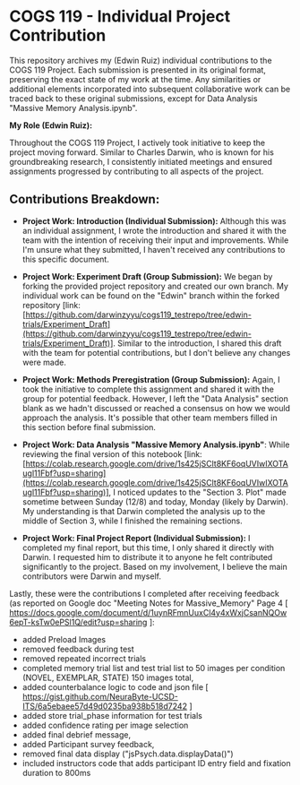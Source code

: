 # COGS 119 - Individual Project Contribution
This repository archives my (Edwin Ruiz) individual contributions to the COGS 119 Project. Each submission is presented in its original format, preserving the exact state of my work at the time. Any similarities or additional elements incorporated into subsequent collaborative work can be traced back to these original submissions, except for Data Analysis "Massive Memory Analysis.ipynb".


**My Role (Edwin Ruiz):**

Throughout the COGS 119 Project, I actively took initiative to keep the project moving forward. Similar to Charles Darwin, who is known for his groundbreaking research, I consistently initiated meetings and ensured assignments progressed by contributing to all aspects of the project. 

## Contributions Breakdown:

* **Project Work: Introduction (Individual Submission):** Although this was an individual assignment, I wrote the introduction and shared it with the team with the intention of receiving their input and improvements. While I'm unsure what they submitted, I haven't received any contributions to this specific document.

* **Project Work: Experiment Draft (Group Submission):** We began by forking the provided project repository and created our own branch. My individual work can be found on the "Edwin" branch within the forked repository [link: [https://github.com/darwinzyyu/cogs119_testrepo/tree/edwin-trials/Experiment_Draft](https://github.com/darwinzyyu/cogs119_testrepo/tree/edwin-trials/Experiment_Draft)]. Similar to the introduction, I shared this draft with the team for potential contributions, but I don't believe any changes were made.
  
* **Project Work: Methods Preregistration (Group Submission):** Again, I took the initiative to complete this assignment and shared it with the group for potential feedback. However, I left the "Data Analysis" section blank as we hadn't discussed or reached a consensus on how we would approach the analysis. It's possible that other team members filled in this section before final submission.
  
* **Project Work: Data Analysis "Massive Memory Analysis.ipynb"**:  While reviewing the final version of this notebook [link: [https://colab.research.google.com/drive/1s425jSClt8KF6oqUVIwIXOTAugl11Fbf?usp=sharing](https://colab.research.google.com/drive/1s425jSClt8KF6oqUVIwIXOTAugl11Fbf?usp=sharing)], I noticed updates to the "Section 3. Plot" made sometime between Sunday (12/8) and today, Monday (likely by Darwin). My understanding is that Darwin completed the analysis up to the middle of Section 3, while I finished the remaining sections.
* **Project Work: Final Project Report (Individual Submission):** I completed my final report, but this time, I only shared it directly with Darwin. I requested him to distribute it to anyone he felt contributed significantly to the project. Based on my involvement, I believe the main contributors were Darwin and myself.

Lastly, these were the contributions I completed after receiving feedback (as reported on Google doc "Meeting Notes for Massive_Memory" Page 4 [ https://docs.google.com/document/d/1uynRFmnUuxCl4y4xWxjCsanNQOw6epT-ksTw0ePSl1Q/edit?usp=sharing ]:
- added Preload Images
- removed feedback during test 
- removed repeated incorrect trials 
- completed memory trial list and test trial list to 50 images per condition (NOVEL, EXEMPLAR, STATE) 150 images total, 
- added counterbalance logic to code and json file [ https://gist.github.com/NeuraByte-UCSD-ITS/6a5ebaee57d49d0235ba938b518d7242 ] 
- added store trial_phase information for test trials
- added confidence rating per image selection 
- added final debrief message, 
- added Participant survey feedback,
- removed final data display ("jsPsych.data.displayData()")
- included instructors code that adds participant ID entry field and fixation duration to 800ms
